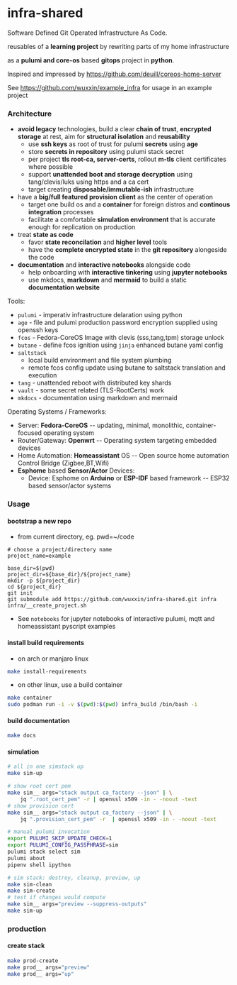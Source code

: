 # infra-shared

Software Defined Git Operated Infrastructure As Code.


reusables of a **learning project** by rewriting parts of my home infrastructure

as a **pulumi and core-os** based **gitops** project in **python**.


Inspired and impressed by https://github.com/deuill/coreos-home-server

See https://github.com/wuxxin/example_infra for usage in an example project

### Architecture

- **avoid legacy** technologies,
    build a clear **chain of trust**,
    **encrypted storage** at rest,
    aim for **structural isolation** and **reusability**
    - use **ssh keys** as root of trust for pulumi **secrets** using **age**
    - store **secrets in repository** using pulumi stack secret
    - per project **tls root-ca, server-certs**, rollout **m-tls** client certificates where possible
    - support **unattended boot and storage decryption** using tang/clevis/luks using https and a ca cert
    - target creating **disposable/immutable-ish** infrastructure
- have a **big/full featured provision client** as the center of operation
    - target one build os and a **container** for foreign distros and **continous integration** processes
    - facilitate a comfortable **simulation environment** that is accurate enough for replication on production
- treat **state as code**
    - favor **state reconcilation** and **higher level** tools
    - have the **complete encrypted state** in the **git repository** alongeside the code
- **documentation** and **interactive notebooks** alongside code
    - help onboarding with **interactive tinkering** using **jupyter notebooks**
    - use mkdocs, **markdown** and **mermaid** to build a static **documentation website**

Tools:

- `pulumi` - imperativ infrastructure delaration using python
- `age` - file and pulumi production password encryption supplied using openssh keys
- `fcos` - Fedora-CoreOS Image with clevis (sss,tang,tpm) storage unlock
- `butane` - define fcos ignition using `jinja` enhanced butane yaml config
- `saltstack`
    - local build environment and file system plumbing
    - remote fcos config update using butane to saltstack translation and execution
- `tang` - unattended reboot with distributed key shards
- `vault` - some secret related (TLS-RootCerts) work
- `mkdocs` - documentation using markdown and mermaid

Operating Systems / Frameworks:

- Server: **Fedora-CoreOS** -- updating, minimal, monolithic, container-focused operating system
- Router/Gateway: **Openwrt** -- Operating system targeting embedded devices
- Home Automation: **Homeassistant** OS -- Open source home automation Control Bridge (Zigbee,BT,Wifi)
- **Esphome** based **Sensor/Actor** Devices:
    - Device: Esphome on **Arduino** or **ESP-IDF** based framework -- ESP32 based sensor/actor systems
<!-- + Media: **LibreELEC** -- kodi centered media player os -->
<!-- **FreeBSD**: Files: **TrueNAS** -- File Storage NAS -->

### Usage

#### bootstrap a new repo

- from current directory, eg. pwd=~/code

```
# choose a project/directory name
project_name=example

base_dir=$(pwd)
project_dir=${base_dir}/${project_name}
mkdir -p ${project_dir}
cd ${project_dir}
git init
git submodule add https://github.com/wuxxin/infra-shared.git infra
infra/__create_project.sh
```


- See `notebooks` for jupyter notebooks of interactive pulumi, mqtt and homeassistant pyscript examples

#### install build requirements

+ on arch or manjaro linux

```sh
make install-requirements
```

+ on other linux, use a build container

```sh
make container
sudo podman run -i -v $(pwd):$(pwd) infra_build /bin/bash -i
```

#### build documentation

```sh
make docs
```

#### simulation

```sh
# all in one simstack up
make sim-up

# show root cert pem
make sim__ args="stack output ca_factory --json" | \
    jq ".root_cert_pem" -r | openssl x509 -in - -noout -text
# show provision cert
make sim__ args="stack output ca_factory --json" | \
    jq ".provision_cert_pem" -r  | openssl x509 -in - -noout -text

# manual pulumi invocation
export PULUMI_SKIP_UPDATE_CHECK=1
export PULUMI_CONFIG_PASSPHRASE=sim
pulumi stack select sim
pulumi about
pipenv shell ipython

# sim stack: destroy, cleanup, preview, up
make sim-clean
make sim-create
# test if changes would compute
make sim__ args="preview --suppress-outputs"
make sim-up
```

### production

#### create stack

```sh
make prod-create
make prod__ args="preview"
make prod__ args="up"
```
